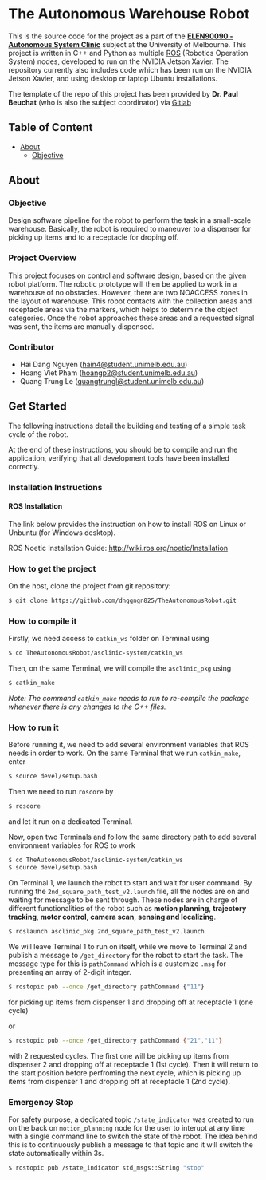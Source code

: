 # The Autonomous Warehouse Robot

This is the source code for the project as a part of the **[ELEN90090 - Autonomous System Clinic](https://handbook.unimelb.edu.au/subjects/elen90090)** subject at the University of Melbourne. This project is written in C++ and Python as multiple [ROS](https://www.ros.org/) (Robotics Operation System) nodes, developed to run on the NVIDIA Jetson Xavier. The repository currently also includes code which has been run on the NVIDIA Jetson Xavier, and using desktop or laptop Ubuntu installations.

The template of the repo of this project has been provided by **Dr. Paul Beuchat** (who is also the subject coordinator) via [Gitlab](https://gitlab.unimelb.edu.au/asclinic/asclinic-system)

## Table of Content
- [About](#About)
    - [Objective](#Objective)

## About
### Objective
Design software pipeline for the robot to perform the task in a small-scale warehouse. Basically, the robot is required to maneuver to a dispenser for picking up items and to a receptacle for droping off.

### Project Overview
This project focuses on control and software design, based on the given robot platform. The robotic prototype will then be applied to work in a warehouse of no obstacles. However, there are two NOACCESS zones in the layout of warehouse. This robot contacts with the collection areas and receptacle areas via the markers, which helps to determine the object categories. Once the robot approaches these areas and a requested signal was sent, the items are manually dispensed.

### Contributor
- Hai Dang Nguyen (hain4@student.unimelb.edu.au)
- Hoang Viet Pham (hoangp2@student.unimelb.edu.au)
- Quang Trung Le (quangtrungl@student.unimelb.edu.au)

## Get Started
The following instructions detail the building and testing of a simple task cycle of the robot.

At the end of these instructions, you should be to compile and run the application, verifying that all development tools have been installed correctly.

### Installation Instructions

#### ROS Installation
The link below provides the instruction on how to install ROS on Linux or Unbuntu (for Windows desktop).

ROS Noetic Installation Guide: http://wiki.ros.org/noetic/Installation

### How to get the project
On the host, clone the project from git repository:
```bash
$ git clone https://github.com/dnggngn825/TheAutonomousRobot.git
```

### How to compile it
Firstly, we need access to ```catkin_ws``` folder on Terminal using
```bash
$ cd TheAutonomousRobot/asclinic-system/catkin_ws
```
Then, on the same Terminal, we will compile the ```asclinic_pkg``` using
```bash
$ catkin_make
```
_Note: The command ```catkin_make``` needs to run to re-compile the package whenever there is any changes to the C++ files._

### How to run it
Before running it, we need to add several environment variables that ROS needs in order to work. On the same Terminal that we run ```catkin_make```, enter
```bash
$ source devel/setup.bash
```
Then we need to run ```roscore``` by
```bash
$ roscore
```
and let it run on a dedicated Terminal.

Now, open two Terminals and follow the same directory path to add several environment variables for ROS to work
```bash
$ cd TheAutonomousRobot/asclinic-system/catkin_ws
$ source devel/setup.bash
```
On Terminal 1, we launch the robot to start and wait for user command. By running the ```2nd_square_path_test_v2.launch``` file, all the nodes are on and waiting for message to be sent through. These nodes are in charge of different functionalities of the robot such as **motion planning**, **trajectory tracking**, **motor control**, **camera scan**, **sensing and localizing**.
```bash
$ roslaunch asclinic_pkg 2nd_square_path_test_v2.launch
```
We will leave Terminal 1 to run on itself, while we move to Terminal 2 and publish a message to ```/get_directory``` for the robot to start the task. The message type for this is ```pathCommand``` which is a customize ```.msg``` for presenting an array of 2-digit integer.
```bash
$ rostopic pub --once /get_directory pathCommand {"11"}
```
for picking up items from dispenser 1 and dropping off at receptacle 1 (one cycle)

or
```bash
$ rostopic pub --once /get_directory pathCommand {"21","11"}
```
with 2 requested cycles. The first one will be picking up items from dispenser 2 and dropping off at receptacle 1 (1st cycle). Then it will return to the start position before perfroming the next cycle, which is picking up items from dispenser 1 and dropping off at receptacle 1 (2nd cycle).

### Emergency Stop
For safety purpose, a dedicated topic ```/state_indicator``` was created to run on the back on ```motion_planning``` node for the user to interupt at any time with a single command line to switch the state of the robot. The idea behind this is to continuously publish a message to that topic and it will switch the state automatically within 3s.
```bash
$ rostopic pub /state_indicator std_msgs::String "stop"
```
